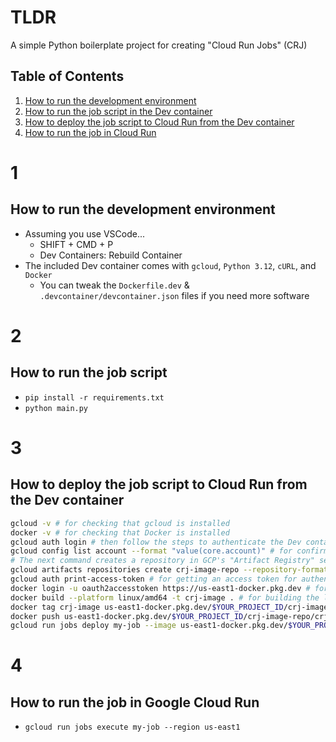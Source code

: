 # TLDR

A simple Python boilerplate project for creating "Cloud Run Jobs" (CRJ)

## Table of Contents

1. [How to run the development environment](#1)
2. [How to run the job script in the Dev container](#2)
3. [How to deploy the job script to Cloud Run from the Dev container](#3)
4. [How to run the job in Cloud Run](#4)

# 1 
## How to run the development environment

- Assuming you use VSCode...
  - SHIFT + CMD + P 
  - Dev Containers: Rebuild Container
- The included Dev container comes with `gcloud`, `Python 3.12`, `cURL`, and `Docker`
  - You can tweak the `Dockerfile.dev` & `.devcontainer/devcontainer.json` files if you need more software

# 2
## How to run the job script

- `pip install -r requirements.txt`
- `python main.py`

# 3
## How to deploy the job script to Cloud Run from the Dev container

```sh
gcloud -v # for checking that gcloud is installed
docker -v # for checking that Docker is installed
gcloud auth login # then follow the steps to authenticate the Dev container with GCP
gcloud config list account --format "value(core.account)" # for confirming you are authenticated
# The next command creates a repository in GCP's "Artifact Registry" service where you can store Docker images
gcloud artifacts repositories create crj-image-repo --repository-format=docker --location=us-east1 --project $YOUR_PROJECT_ID 
gcloud auth print-access-token # for getting an access token for authenticating Docker with the "Artifact Registry" service offered by GCP
docker login -u oauth2accesstoken https://us-east1-docker.pkg.dev # for connecting Docker to "Artifact Registry" (paste in the access token)
docker build --platform linux/amd64 -t crj-image . # for building the local code into a container for deployment to CRJ
docker tag crj-image us-east1-docker.pkg.dev/$YOUR_PROJECT_ID/crj-image-repo/crj-image:latest # for tagging the image in a way that aligns with "Artifact Registry"
docker push us-east1-docker.pkg.dev/$YOUR_PROJECT_ID/crj-image-repo/crj-image:latest # for storing the image into "Artifact Registry"
gcloud run jobs deploy my-job --image us-east1-docker.pkg.dev/$YOUR_PROJECT_ID/crj-image-repo/crj-image:latest --region us-east1 --project $YOUR_PROJECT_ID # deploy the job
```

# 4
## How to run the job in Google Cloud Run

- `gcloud run jobs execute my-job --region us-east1`





